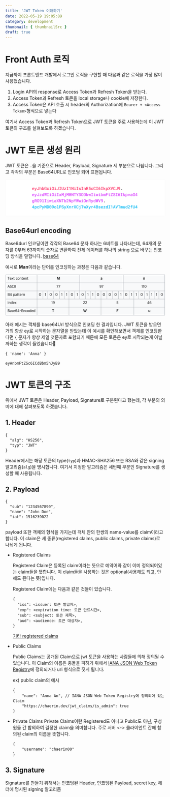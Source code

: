 ```yaml
---
title: 'JWT Token 이해하기'
date: 2022-05-19 19:05:89
category: development
thumbnail: { thumbnailSrc }
draft: true
---
```


# Front Auth 로직

지금까지 프론트엔드 개발에서 로그인 로직을 구현할 때 다음과 같은 로직을 가장 많이 사용했습니다.

1. Login API의 response로 Access Token과 Refresh Token을 받는다.
2. Access Token과 Refresh 토큰을 local storage나 cookie에 저장한다.
3. Access Token은 API 호출 시 header의 Authorization에 `Bearer + <Access Token>`형식으로 넣는다

여기서 Access Token과 Refresh Token으로 JWT 토큰을 주로 사용하는데 이 JWT 토큰의 구조를 살펴보도록 하겠습니다.

# JWT 토큰 생성 원리

JWT 토큰은 `.`을 기준으로 Header, Payload, Signature 세 부분으로 나뉩니다.
그리고 각각의 부분은 Base64URL로 인코딩 되어 표현됩니다.

![](./images/encoded-jwt3.png)

## Base64url encoding

Base64url 인코딩이란 각각의 Base64 문자 하나는 6비트를 나타내는데, 64개의 문자를 0부터 63까지의 숫자로 변환하여 전체 데이터를 하나의 string 으로 바꾸는 인코딩 방식을 말합니다.
[base64](https://ko.wikipedia.org/wiki/%EB%B2%A0%EC%9D%B4%EC%8A%A464)

예시로 **Man**이라는 단어를 인코딩하는 과정은 다음과 같습니다.

![](./images/base64_example.png)

아래 예시는 객체를 base64Url 방식으로 인코딩 한 결과입니다. JWT 토큰을 받으면 거의 항상 ey로 시작하는 문자열을 받았는데 이 예시를 확인해보면서 객체를 인코딩한다면 `{` 문자가 항상 제일 첫문자로 포함되기 때문에 모든 토큰은 ey로 시작되는게 아닐까하는 생각이 들었습니다🧐

```
{ 'name': 'Anna' }
```

```
eyAnbmFtZSc6ICdBbm5hJyB9
```

# JWT 토큰의 구조

위에서 JWT 토큰은 Header, Payload, Signature로 구분된다고 했는데, 각 부분의 의미에 대해 살펴보도록 하겠습니다.

## 1. Header

```
{
  "alg": "HS256",
  "typ": "JWT"
}
```

Header에서는 해당 토큰의 type(`typ`)과 HMAC-SHA256 또는 RSA와 같은 signing 알고리즘(`alg`)을 명시합니다.
여기서 지정한 알고리즘은 세번째 부분인 Signature를 생성할 때 사용됩니다.

## 2. Payload

```
{
  "sub": "1234567890",
  "name": "John Doe",
  "iat": 1516239022
}
```

payload 또한 객체의 형식을 가지는데 객체 안의 한쌍의 name-value를 claim이라고 합니다.
이 claim은 세 종류(registered claims, public claims, private claims)로 나뉘게 됩니다.

- Registered Claims

  Registered Claim은 등록된 claim이라는 뜻으로 예약어와 같이 이미 정의되어있는 claim들을 뜻합니다.
  이 claim들을 사용하는 것은 optional(사용해도 되고, 안해도 된다는 뜻)입니다.

  Registered Claim에는 다음과 같은 것들이 있습니다.

  ```
  {
    "iss": <issuer: 토큰 발급자>,
    "exp": <expiration time: 토큰 만료시간>,
    "sub": <subject: 토큰 제목>,
    "aud": <audience: 토큰 대상자>,
  }
  ```

  [기타 registered claims](https://datatracker.ietf.org/doc/html/rfc7519#section-4.1)

* Public Claims

  Public Claims는 공개된 Claim으로 jwt 토큰을 사용하는 사람들에 의해 정의될 수 있습니다.
  이 Claim의 이름은 충돌을 피하기 위해서 [IANA JSON Web Token Registry](https://www.iana.org/assignments/jwt/jwt.xhtml)에 정의되거나 uri 형식으로 짓게 됩니다.

  ex) public claim의 예시

  ```
  {
      "name": "Anna An", // IANA JSON Web Token Registry에 정의되어 있는 Claim
      "https://chaerin.dev/jwt_claims/is_admin": true
  }

  ```

* Private Claims
  Private Claims이란 Registered도 아니고 Public도 아닌, 구성원들 간 합의하여 결정한 claim을 의미합니다.
  주로 서버 <-> 클라이언트 간에 합의된 claim의 이름을 뜻합니다.
  ```
  {
      "username": "chaerin00"
  }
  ```

## 3. Signature

Signature를 만들기 위해서는 인코딩된 Header, 인코딩된 Payload, secret key, 헤더에 명시된 signing 알고리즘
